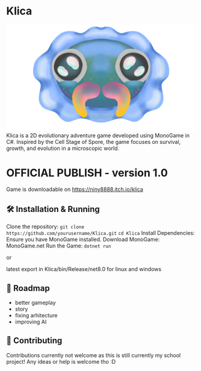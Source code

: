 # Klica
![alt text](https://github.com/niny8888/KLICA/blob/main/win.png)
Klica is a 2D evolutionary adventure game developed using MonoGame in C#. Inspired by the Cell Stage of Spore, the game focuses on survival, growth, and evolution in a microscopic world.

# OFFICIAL PUBLISH - version 1.0
Game is downloadable on https://niny8888.itch.io/klica

## 🛠️ Installation & Running

Clone the repository:
```git clone https://github.com/yourusername/Klica.git```
```cd Klica```
Install Dependencies: Ensure you have MonoGame installed.
Download MonoGame: MonoGame.net
Run the Game:
```dotnet run```

or 

latest export in 
Klica/bin/Release/net8.0
for linux and windows

## 🚀 Roadmap
 - better gameplay
 - story
 - fixing arhitecture
 - improving AI


## 🤝 Contributing

Contributions currently not welcome as this is still currently my school project! Any ideas or help is welcome tho :D


